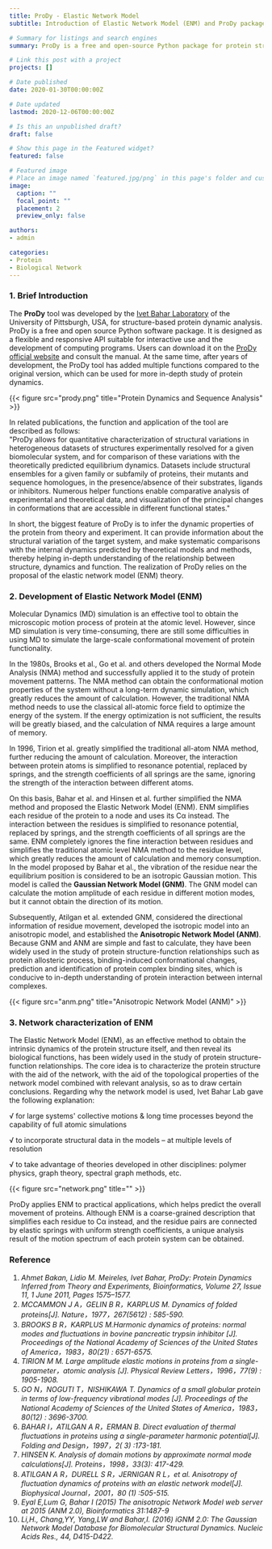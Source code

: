 ```yaml
---
title: ProDy - Elastic Network Model
subtitle: Introduction of Elastic Network Model (ENM) and ProDy package

# Summary for listings and search engines
summary: ProDy is a free and open-source Python package for protein structural dynamics analysis based on elastic network model (ENM) theory. The anisotropic network model (ANM) and the Gaussian network model (GNM) are two kinds of elastic network models for performing normal mode analysis on low-frequency modes of proteins and their complexes. 

# Link this post with a project
projects: []

# Date published
date: 2020-01-30T00:00:00Z

# Date updated
lastmod: 2020-12-06T00:00:00Z

# Is this an unpublished draft?
draft: false

# Show this page in the Featured widget?
featured: false

# Featured image
# Place an image named `featured.jpg/png` in this page's folder and customize its options here.
image:
  caption: ""
  focal_point: ""
  placement: 2
  preview_only: false

authors:
- admin

categories:
- Protein
- Biological Network
---
```



### 1.	Brief Introduction

The **ProDy** tool was developed by the [Ivet Bahar Laboratory](https://www.ccbb.pitt.edu/Faculty/bahar/index.html) of the University of Pittsburgh, USA, for structure-based protein dynamic analysis. ProDy is a free and open source Python software package. It is designed as a flexible and responsive API suitable for interactive use and the development of computing programs. Users can download it on the [ProDy official website](http://prody.csb.pitt.edu/) and consult the manual. At the same time, after years of development, the ProDy tool has added multiple functions compared to the original version, which can be used for more in-depth study of protein dynamics.

{{< figure src="prody.png" title="Protein Dynamics and Sequence Analysis" >}}

In related publications, the function and application of the tool are described as follows:  
"ProDy allows for quantitative characterization of structural variations in heterogeneous datasets of structures experimentally resolved for a given biomolecular system, and for comparison of these variations with the theoretically predicted equilibrium dynamics. Datasets include structural ensembles for a given family or subfamily of proteins, their mutants and sequence homologues, in the presence/absence of their substrates, ligands or inhibitors. Numerous helper functions enable comparative analysis of experimental and theoretical data, and visualization of the principal changes in conformations that are accessible in different functional states."  

In short, the biggest feature of ProDy is to infer the dynamic properties of the protein from theory and experiment. It can provide information about the structural variation of the target system, and make systematic comparisons with the internal dynamics predicted by theoretical models and methods, thereby helping in-depth understanding of the relationship between structure, dynamics and function. The realization of ProDy relies on the proposal of the elastic network model (ENM) theory.



### 2.	 Development of Elastic Network Model (ENM)

Molecular Dynamics (MD) simulation is an effective tool to obtain the microscopic motion process of protein at the atomic level. However, since MD simulation is very time-consuming, there are still some difficulties in using MD to simulate the large-scale conformational movement of protein functionality.

In the 1980s, Brooks et al., Go et al. and others developed the Normal Mode Analysis (NMA) method and successfully applied it to the study of protein movement patterns. The NMA method can obtain the conformational motion properties of the system without a long-term dynamic simulation, which greatly reduces the amount of calculation. However, the traditional NMA method needs to use the classical all-atomic force field to optimize the energy of the system. If the energy optimization is not sufficient, the results will be greatly biased, and the calculation of NMA requires a large amount of memory.

In 1996, Tirion et al. greatly simplified the traditional all-atom NMA method, further reducing the amount of calculation. Moreover, the interaction between protein atoms is simplified to resonance potential, replaced by springs, and the strength coefficients of all springs are the same, ignoring the strength of the interaction between different atoms.

On this basis, Bahar et al. and Hinsen et al. further simplified the NMA method and proposed the Elastic Network Model (ENM). ENM simplifies each residue of the protein to a node and uses its Cα instead. The interaction between the residues is simplified to resonance potential, replaced by springs, and the strength coefficients of all springs are the same. ENM completely ignores the fine interaction between residues and simplifies the traditional atomic level NMA method to the residue level, which greatly reduces the amount of calculation and memory consumption. In the model proposed by Bahar et al., the vibration of the residue near the equilibrium position is considered to be an isotropic Gaussian motion. This model is called the **Gaussian Network Model (GNM)**. The GNM model can calculate the motion amplitude of each residue in different motion modes, but it cannot obtain the direction of its motion.

Subsequently, Atilgan et al. extended GNM, considered the directional information of residue movement, developed the isotropic model into an anisotropic model, and established the **Anisotropic Network Model (ANM)**. Because GNM and ANM are simple and fast to calculate, they have been widely used in the study of protein structure-function relationships such as protein allosteric process, binding-induced conformational changes, prediction and identification of protein complex binding sites, which is conducive to in-depth understanding of protein interaction between internal complexes.

{{< figure src="anm.png" title="Anisotropic Network Model (ANM)" >}}


### 3.	Network characterization of ENM

The Elastic Network Model (ENM), as an effective method to obtain the intrinsic dynamics of the protein structure itself, and then reveal its biological functions, has been widely used in the study of protein structure-function relationships. The core idea is to characterize the protein structure with the aid of the network, with the aid of the topological properties of the network model combined with relevant analysis, so as to draw certain conclusions. Regarding why the network model is used, Ivet Bahar Lab gave the following explanation:

√ for large systems' collective motions & long time processes beyond the capability of full atomic simulations  

√ to incorporate structural data in the models – at multiple levels of resolution  

√ to take advantage of theories developed in other disciplines: polymer physics, graph theory, spectral graph methods, etc.  

{{< figure src="network.png" title="" >}}


ProDy applies ENM to practical applications, which helps predict the overall movement of proteins. Although ENM is a coarse-grained description that simplifies each residue to Cα instead, and the residue pairs are connected by elastic springs with uniform strength coefficients, a unique analysis result of the motion spectrum of each protein system can be obtained.



### Reference
1.	_Ahmet Bakan, Lidio M. Meireles, Ivet Bahar, ProDy: Protein Dynamics Inferred from Theory and Experiments, Bioinformatics, Volume 27, Issue 11, 1 June 2011, Pages 1575–1577._
2.	_MCCAMMON J A，GELIN B R，KARPLUS M. Dynamics of folded proteins[J]. Nature，1977，267(5612) : 585-590._
3.	_BROOKS B R，KARPLUS M.Harmonic dynamics of proteins: normal modes and fluctuations in bovine pancreatic trypsin inhibitor [J]. Proceedings of the National Academy of Sciences of the United States of America，1983，80(21) : 6571-6575._
4.	_TIRION M M. Large amplitude elastic motions in proteins from a single-parameter，atomic analysis [J]. Physical Review Letters，1996，77(9) : 1905-1908._
5.	_GO N，NOGUTI T，NISHIKAWA T. Dynamics of a small globular protein in terms of low-frequency vibrational modes [J]. Proceedings of the National Academy of Sciences of the United States of America，1983，80(12) : 3696-3700._
6.	_BAHAR I，ATILGAN A R，ERMAN B. Direct evaluation of thermal fluctuations in proteins using a single-parameter harmonic potential[J]. Folding and Design，1997，2( 3) :173-181._
7.	_HINSEN K. Analysis of domain motions by approximate normal mode calculations[J]. Proteins，1998，33(3): 417-429._
8.	_ATILGAN A R，DURELL S R，JERNIGAN R L，et al. Anisotropy of fluctuation dynamics of proteins with an elastic network model[J]. Biophysical Journal，2001，80 (1) :505-515._
9.	_Eyal E,Lum G, Bahar I (2015) The anisotropic Network Model web server at 2015 (ANM 2.0), Bioinformatics 31:1487-9_
10.	_Li,H., Chang,YY, Yang,LW and Bahar,I. (2016) iGNM 2.0: The Gaussian Network Model Database for Biomolecular Structural Dynamics. Nucleic Acids Res., 44, D415-D422._

